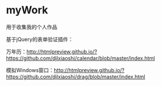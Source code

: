 # myWork
用于收集我的个人作品

基于jQuery的表单验证插件：

万年历：http://htmlpreview.github.io/?https://github.com/djlxiaoshi/calendar/blob/master/index.html

模拟Windows窗口：http://htmlpreview.github.io/?https://github.com/djlxiaoshi/drag/blob/master/index.html
